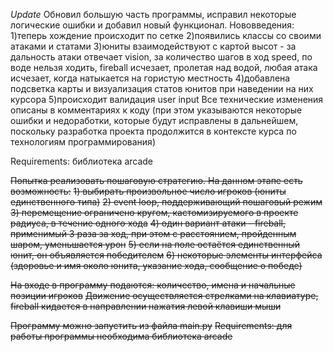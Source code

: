 *Update*
Обновил большую часть программы, исправил некоторые логические ошибки и добавил новый функционал.
Нововведения:
1)теперь хождение происходит по сетке
2)появились классы со своими атаками и статами
3)юниты взаимодействуют с картой высот - за дальность атаки отвечает vision, за  количество шагов в ход speed, по воде нельзя ходить, fireball исчезает, пролетая над водой, любая атака исчезает, когда натыкается на гористую местность 
4)добавлена подсветка карты и визуализация статов юнитов при наведении на них курсора
5)происходит валидация user input
Все технические изменения описаны в комментариях к коду (при этом указываются некоторые ошибки и недоработки, которые будут исправлены в дальнейшем, поскольку разработка проекта продолжится в контексте курса по технологиям программирования)

Requirements: библиотека arcade

~~Попытка реализовать пошаговую стратегию. На данном этапе есть возможность:~~
~~1) выбирать произвольное число игроков (юниты единственного типа)~~
~~2) event loop, поддерживающий пошаговый режим~~
~~3) перемещение ограничено кругом, кастомизируемого в проекте радиуса, в течение одного хода~~
~~4) один вариант атаки - fireball, применимый 3 раза за ход, при этом с расстоянием, пройденным шаром, уменьшается урон~~
~~5) если на поле остаётся единственный юнит, он объявляется победителем~~
~~6) некоторые элементы интерфейса (здоровье и имя около юнита, указание хода, сообщение о победе)~~

~~На входе в программу подаются: количество, имена и начальные позиции игроков~~
~~Движение осуществляется стрелками на клавиатуре, fireball кидается в направлении нажатия левой клавиши мыши~~

~~Программу можно запустить из файла main.py~~
~~Requirements: для работы программы необходима библиотека arcade~~
